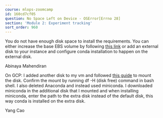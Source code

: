 ```yaml
---
course: mlops-zoomcamp
id: 160cd7cf05
question: No Space Left on Device - OSError[Errno 28]
section: 'Module 2: Experiment tracking'
sort_order: 960
---
```


You do not have enough disk space to install the requirements. You can either increase the base EBS volume by following [this link](https://n2ws.com/blog/how-to-guides/how-to-increase-the-size-of-an-aws-ebs-cloud-volume-attached-to-a-linux-machine#:~:text=First%2C%20go%20to%20your%20volume,your%20requirements%20necessitate%20this%20step) or add an external disk to your instance and configure conda installation to happen on the external disk.

Abinaya Mahendiran

On GCP: I added another disk to my vm and followed [this guide](https://cloud.google.com/compute/docs/disks/add-persistent-disk) to mount the disk. Confirm the mount by running df -H (disk free) command in bash shell. I also deleted Anaconda and instead used miniconda. I downloaded miniconda in the additional disk that I mounted and when installing miniconda, enter the path to the extra disk instead of the default disk, this way conda is installed on the extra disk.

Yang Cao

